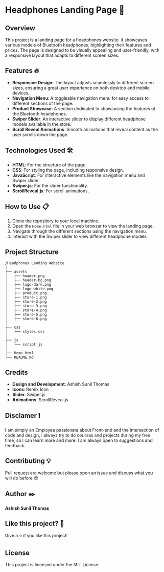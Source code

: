 # Headphones Landing Page 🎯

## Overview

This project is a landing page for a headphones website. It showcases various models of Bluetooth headphones, highlighting their features and prices. The page is designed to be visually appealing and user-friendly, with a responsive layout that adapts to different screen sizes.

## Features 🔥

- **Responsive Design**: The layout adjusts seamlessly to different screen sizes, ensuring a great user experience on both desktop and mobile devices.
- **Navigation Menu**: A toggleable navigation menu for easy access to different sections of the page.
- **Product Showcase**: A section dedicated to showcasing the features of the Bluetooth headphones.
- **Swiper Slider**: An interactive slider to display different headphone models available in the store.
- **Scroll Reveal Animations**: Smooth animations that reveal content as the user scrolls down the page.

## Technologies Used 🛠️

- **HTML**: For the structure of the page.
- **CSS**: For styling the page, including responsive design.
- **JavaScript**: For interactive elements like the navigation menu and Swiper slider.
- **Swiper.js**: For the slider functionality.
- **ScrollReveal.js**: For scroll animations.

## How to Use 📋

1. Clone the repository to your local machine.
2. Open the `Home.html` file in your web browser to view the landing page.
3. Navigate through the different sections using the navigation menu.
4. Interact with the Swiper slider to view different headphone models.

## Project Structure

```
/Headphones Landing Website
│
├── assets
│   ├── header.png
│   ├── header-bg.png
│   ├── logo-dark.png
│   ├── logo-white.png
│   ├── product.png
│   ├── store-1.png
│   ├── store-2.png
│   ├── store-3.png
│   ├── store-4.png
│   ├── store-5.png
│   ├── store-6.png
│
├── css
│   └── styles.css
│
├── js
│   └── script.js
│
├── Home.html
└── README.md
```

## Credits

- **Design and Development**: Ashish Sunil Thomas
- **Icons**: Remix Icon
- **Slider**: Swiper.js
- **Animations**: ScrollReveal.js

## Disclamer ❗️

I am simply an Employee passionate about Front-end and the intersection of code and design, I always try to do courses and projects during my free time, so I can learn more and more. I am always open to suggestions and feedback.

## Contributing 💡

Pull request are welcome but please open an issue and discuss what you will do before 😊

## Author ✒️

**Ashish Sunil Thomas**

## Like this project? 💖

Give a ⭐️ if you like this project!

## License

This project is licensed under the MIT License.
